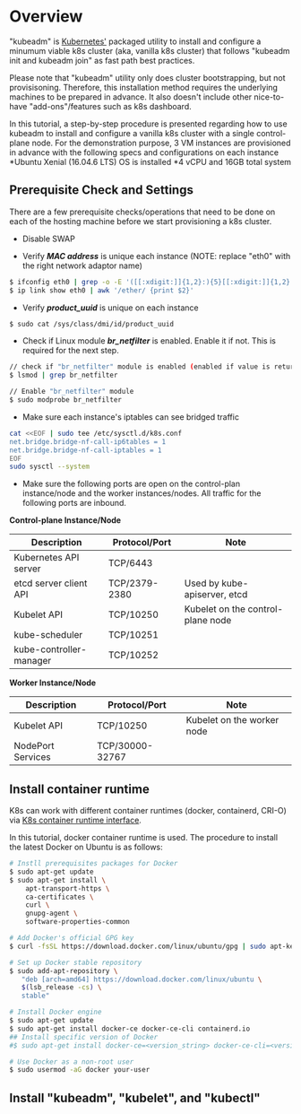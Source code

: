 # Overview

"kubeadm" is [Kubernetes'](https://kubernetes.io/) packaged utility to install and configure a minumum viable k8s cluster (aka, vanilla k8s cluster) that follows "kubeadm init and kubeadm join" as fast path best practices.

Please note that "kubeadm" utility only does cluster bootstrapping, but not provisisoning. Therefore, this installation method requires the underlying machines to be prepared in advance. It also doesn't include other nice-to-have "add-ons"/features such as k8s dashboard.

In this tutorial, a step-by-step procedure is presented regarding how to use kubeadm to install and configure a vanilla k8s cluster with a single control-plane node. For the demonstration purpose, 3 VM instances are provisioned in advance with the following specs and configurations on each instance
*Ubuntu Xenial (16.04.6 LTS) OS is installed
*4 vCPU and 16GB total system

## Prerequisite Check and Settings

There are a few prerequisite checks/operations that need to be done on each of the hosting machine before we start provisioning a k8s cluster.

* Disable SWAP

* Verify ***MAC address*** is unique each instance (NOTE: replace "eth0" with the right network adaptor name)

```bash
$ ifconfig eth0 | grep -o -E '([[:xdigit:]]{1,2}:){5}[[:xdigit:]]{1,2}', or
$ ip link show eth0 | awk '/ether/ {print $2}'
```

* Verify ***product_uuid*** is unique on each instance

```bash
$ sudo cat /sys/class/dmi/id/product_uuid
```

* Check if Linux module ***br_netfilter*** is enabled. Enable it if not. This is required for the next step.

```bash
// check if "br_netfilter" module is enabled (enabled if value is returned)
$ lsmod | grep br_netfilter

// Enable "br_netfilter" module
$ sudo modprobe br_netfilter
```

* Make sure each instance's iptables can see bridged traffic

```bash
cat <<EOF | sudo tee /etc/sysctl.d/k8s.conf
net.bridge.bridge-nf-call-ip6tables = 1
net.bridge.bridge-nf-call-iptables = 1
EOF
sudo sysctl --system
```

* Make sure the following ports are open on the control-plan instance/node and the worker instances/nodes. All traffic for the following ports are inbound.

**Control-plane Instance/Node**

| Description        | Protocol/Port       | Note              |
| ------------------ | ------------------- | ------------------|
| Kubernetes API server | TCP/6443 ||
| etcd server client API | TCP/2379-2380 | Used by kube-apiserver, etcd |
| Kubelet API | TCP/10250 | Kubelet on the control-plane node |
| kube-scheduler | TCP/10251 ||
| kube-controller-manager | TCP/10252 ||

**Worker Instance/Node**

| Description        | Protocol/Port       | Note              |
| ------------------ | ------------------- | ------------------|
| Kubelet API | TCP/10250 | Kubelet on the worker node |
| NodePort Services | TCP/30000-32767 ||

## Install container runtime

K8s can work with different container runtimes (docker, containerd, CRI-O) via [K8s container runtime interface](https://github.com/kubernetes/community/blob/master/contributors/devel/sig-node/container-runtime-interface.md).

In this tutorial, docker container runtime is used. The procedure to install the latest Docker on Ubuntu is as follows:

```bash
# Instll prerequisites packages for Docker
$ sudo apt-get update
$ sudo apt-get install \
    apt-transport-https \
    ca-certificates \
    curl \
    gnupg-agent \
    software-properties-common

# Add Docker's official GPG key
$ curl -fsSL https://download.docker.com/linux/ubuntu/gpg | sudo apt-key add -

# Set up Docker stable repository
$ sudo add-apt-repository \
   "deb [arch=amd64] https://download.docker.com/linux/ubuntu \
   $(lsb_release -cs) \
   stable"

# Install Docker engine 
$ sudo apt-get update
$ sudo apt-get install docker-ce docker-ce-cli containerd.io
## Install specific version of Docker
#$ sudo apt-get install docker-ce=<version_string> docker-ce-cli=<version_string> containerd.io

# Use Docker as a non-root user
$ sudo usermod -aG docker your-user
```

## Install "kubeadm", "kubelet", and "kubectl"

